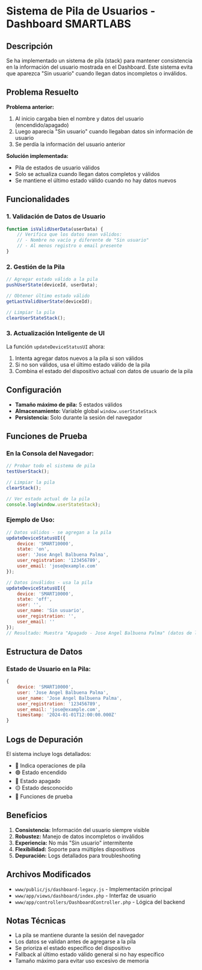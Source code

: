 # Sistema de Pila de Usuarios - Dashboard SMARTLABS

## Descripción

Se ha implementado un sistema de pila (stack) para mantener consistencia en la información del usuario mostrada en el Dashboard. Este sistema evita que aparezca "Sin usuario" cuando llegan datos incompletos o inválidos.

## Problema Resuelto

**Problema anterior:**
1. Al inicio cargaba bien el nombre y datos del usuario (encendido/apagado)
2. Luego aparecía "Sin usuario" cuando llegaban datos sin información de usuario
3. Se perdía la información del usuario anterior

**Solución implementada:**
- Pila de estados de usuario válidos
- Solo se actualiza cuando llegan datos completos y válidos
- Se mantiene el último estado válido cuando no hay datos nuevos

## Funcionalidades

### 1. Validación de Datos de Usuario

```javascript
function isValidUserData(userData) {
    // Verifica que los datos sean válidos:
    // - Nombre no vacío y diferente de "Sin usuario"
    // - Al menos registro o email presente
}
```

### 2. Gestión de la Pila

```javascript
// Agregar estado válido a la pila
pushUserState(deviceId, userData);

// Obtener último estado válido
getLastValidUserState(deviceId);

// Limpiar la pila
clearUserStateStack();
```

### 3. Actualización Inteligente de UI

La función `updateDeviceStatusUI` ahora:
1. Intenta agregar datos nuevos a la pila si son válidos
2. Si no son válidos, usa el último estado válido de la pila
3. Combina el estado del dispositivo actual con datos de usuario de la pila

## Configuración

- **Tamaño máximo de pila:** 5 estados válidos
- **Almacenamiento:** Variable global `window.userStateStack`
- **Persistencia:** Solo durante la sesión del navegador

## Funciones de Prueba

### En la Consola del Navegador:

```javascript
// Probar todo el sistema de pila
testUserStack();

// Limpiar la pila
clearStack();

// Ver estado actual de la pila
console.log(window.userStateStack);
```

### Ejemplo de Uso:

```javascript
// Datos válidos - se agregan a la pila
updateDeviceStatusUI({
    device: 'SMART10000',
    state: 'on',
    user: 'Jose Angel Balbuena Palma',
    user_registration: '123456789',
    user_email: 'jose@example.com'
});

// Datos inválidos - usa la pila
updateDeviceStatusUI({
    device: 'SMART10000',
    state: 'off',
    user: '',
    user_name: 'Sin usuario',
    user_registration: '',
    user_email: ''
});
// Resultado: Muestra "Apagado - Jose Angel Balbuena Palma" (datos de la pila)
```

## Estructura de Datos

### Estado de Usuario en la Pila:
```javascript
{
    device: 'SMART10000',
    user: 'Jose Angel Balbuena Palma',
    user_name: 'Jose Angel Balbuena Palma',
    user_registration: '123456789',
    user_email: 'jose@example.com',
    timestamp: '2024-01-01T12:00:00.000Z'
}
```

## Logs de Depuración

El sistema incluye logs detallados:
- 📝 Indica operaciones de pila
- 🟢 Estado encendido
- 🔴 Estado apagado
- 🟡 Estado desconocido
- 🧪 Funciones de prueba

## Beneficios

1. **Consistencia:** Información del usuario siempre visible
2. **Robustez:** Manejo de datos incompletos o inválidos
3. **Experiencia:** No más "Sin usuario" intermitente
4. **Flexibilidad:** Soporte para múltiples dispositivos
5. **Depuración:** Logs detallados para troubleshooting

## Archivos Modificados

- `www/public/js/dashboard-legacy.js` - Implementación principal
- `www/app/views/dashboard/index.php` - Interfaz de usuario
- `www/app/controllers/DashboardController.php` - Lógica del backend

## Notas Técnicas

- La pila se mantiene durante la sesión del navegador
- Los datos se validan antes de agregarse a la pila
- Se prioriza el estado específico del dispositivo
- Fallback al último estado válido general si no hay específico
- Tamaño máximo para evitar uso excesivo de memoria 